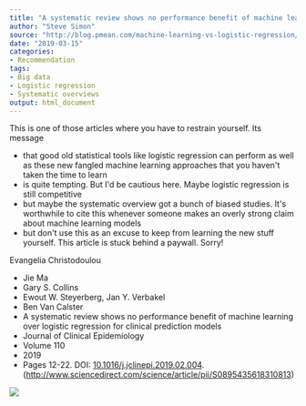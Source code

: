 ```yaml
---
title: "A systematic review shows no performance benefit of machine learning over logistic regression for clinical prediction models"
author: "Steve Simon"
source: "http://blog.pmean.com/machine-learning-vs-logistic-regression/"
date: "2019-03-15"
categories:
- Recommendation
tags:
- Big data
- Logistic regression
- Systematic overviews
output: html_document
---
```


This is one of those articles where you have to restrain yourself. Its
message
- that good old statistical tools like logistic regression can
perform as well as these new fangled machine learning approaches that
you haven't taken the time to learn
- is quite tempting. But I'd be
cautious here. Maybe logistic regression is still competitive
- but maybe
the systematic overview got a bunch of biased studies. It's worthwhile
to cite this whenever someone makes an overly strong claim about machine
learning models
- but don't use this as an excuse to keep from learning
the new stuff yourself. This article is stuck behind a paywall.
Sorry!

<!---More--->

Evangelia Christodoulou
- Jie Ma
- Gary S. Collins
- Ewout W. Steyerberg,
Jan Y. Verbakel
- Ben Van Calster
- A systematic review shows no
performance benefit of machine learning over logistic regression for
clinical prediction models
- Journal of Clinical Epidemiology
- Volume
110
- 2019
- Pages 12-22. DOI:
[10.1016/j.jclinepi.2019.02.004](https://doi.org/10.1016/j.jclinepi.2019.02.004).
(http://www.sciencedirect.com/science/article/pii/S0895435618310813)

![](http://www.pmean.com/images/images/19/machine-learning-vs-logistic-regression01.png)




